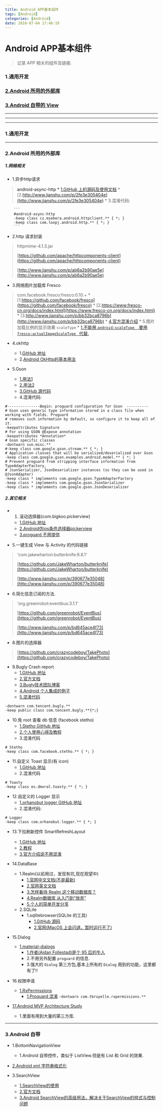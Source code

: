 ```yaml
---
title: Android APP基本组件
tags: [Android]
categories: [Android]
date: 2018-07-04 17:46:19
---
```




# Android APP基本组件
> 记录 APP 相关的组件及链接.
<!-- more -->

### 1.通用开发
### [2.Android 所用的外部库](#third_lib)
### [3.Android 自带的 View](#self_android_view)

***
***
***

### 1.通用开发



***

### 2.Android 所用的外部库<a name="third_lib"/>

##### 1.网络相关

* 1.异步http请求
>android-async-http
	* [1.GitHub 上的源码及使用文档](https://github.com/loopj/android-async-http)
 	* [2.http://www.jianshu.com/p/2fe3e305404e](http://www.jianshu.com/p/2fe3e305404e)
 	* 3.混淆代码:
 	
 		```
 		#android-async-http
		-keep class cz.msebera.android.httpclient.** { *; }
		-keep class com.loopj.android.http.** { *; }
		```

* 2.http 请求封装
>httpmime-4.1.3.jar
>
>[https://github.com/apache/httpcomponents-client](https://github.com/apache/httpcomponents-client)
>
>[http://www.jianshu.com/p/ab6a2b90ae5e](http://www.jianshu.com/p/ab6a2b90ae5e)


* 3.网络图片加载库 Fresco
>com.facebook.fresco:fresco:0.10.+
	* [1.https://github.com/facebook/fresco](https://github.com/facebook/fresco)
	* [2.https://www.fresco-cn.org/docs/index.html](https://www.fresco-cn.org/docs/index.html)
	* [3.http://www.jianshu.com/p/bb32bca8796b](http://www.jianshu.com/p/bb32bca8796b)
	* [4.官方混淆介绍](http://frescolib.org/docs/shipping.html)
	* 5.图片加载比例的显示效果 `scaleType`
		* [1.不能用 `android:scaleType ` ,要用 `fresco:actualImageScaleType ` 代替.](https://stackoverflow.com/questions/33174607/fresco-library-issues)
			

* 4.okhttp
	* 1.[GitHub 地址](https://github.com/square/okhttp)
	* 2.[Android OkHttp的基本用法](https://www.jianshu.com/p/c478d7a20d03)

* 5.Gson
	* [1.用法1](https://www.jianshu.com/p/886f7b7fca7d)
	* [2.用法2](https://www.jianshu.com/p/e740196225a4)
	* [3.GitHub 源代码](https://github.com/google/gson)
	* 4.混淆代码:
	
```
#---------------Begin: proguard configuration for Gson  ----------
# Gson uses generic type information stored in a class file when working with fields. Proguard
# removes such information by default, so configure it to keep all of it.
-keepattributes Signature
# For using GSON @Expose annotation
-keepattributes *Annotation*
# Gson specific classes
-dontwarn sun.misc.**
#-keep class com.google.gson.stream.** { *; }
# Application classes that will be serialized/deserialized over Gson
-keep class com.google.gson.examples.android.model.** { *; }
# Prevent proguard from stripping interface information from TypeAdapterFactory,
# JsonSerializer, JsonDeserializer instances (so they can be used in @JsonAdapter)
-keep class * implements com.google.gson.TypeAdapterFactory
-keep class * implements com.google.gson.JsonSerializer
-keep class * implements com.google.gson.JsonDeserializer
```



##### 2.其它相关

* 1. 滚动选择器(com.bigkoo.pickerview)
	* [1.GitHub 地址](https://github.com/Bigkoo/Android-PickerView)
	* [2.Android仿ios条件选择器pickerview](http://www.jianshu.com/p/bdbe1dd7926c)
	* [3.proguard 不用提供](https://github.com/Bigkoo/Android-PickerView/issues/544)

* 5.一键生成 View 与 Activity 的代码链接
>'com.jakewharton:butterknife:8.8.1'
>
>[https://github.com/JakeWharton/butterknife](https://github.com/JakeWharton/butterknife)
>
>[http://www.jianshu.com/p/390677e35048](http://www.jianshu.com/p/390677e35048)

* 6.简化信息订阅的方法.
>'org.greenrobot:eventbus:3.1.1'
>
>[https://github.com/greenrobot/EventBus](https://github.com/greenrobot/EventBus)
>
>[http://www.jianshu.com/p/bd645ace4f73](http://www.jianshu.com/p/bd645ace4f73)

* 8.图片的选择器
>[https://github.com/crazycodeboy/TakePhoto](https://github.com/crazycodeboy/TakePhoto)
>

* 9.Bugly Crash report 
	* [1.GitHub 地址](https://github.com/BuglyDevTeam)
	* [2.官方文档](https://bugly.qq.com/v2/)
	* [3.Bugly技术团队博客](https://buglydevteam.github.io/)
	* [4.Android 个人集成的例子](http://blog.tian.tianlovezhen.site/2018/02/08/bugly%E9%9B%86%E6%88%90/)
	* [5.混淆代码](https://bugly.qq.com/docs/user-guide/instruction-manual-android/?v=20180709165613)

```
-dontwarn com.tencent.bugly.**
-keep public class com.tencent.bugly.**{*;}
```

* 10.免 root 查看 db 信息 (facebook stetho)
	* [1.Stetho GitHub 地址](https://github.com/facebook/stetho)
	* [2.个人使用心得及教程](https://ghzjtian.github.io/2017/12/15/Android_%E5%85%8Droot%E6%9F%A5%E7%9C%8BDB/)
	* 3.混淆代码
	
```
# Stetho
-keep class com.facebook.stetho.** { *; }

```

* 11.自定义 Toast 显示(有 icon)
	* [1.GitHub 地址](https://github.com/GrenderG/Toasty)
	* 2.混淆代码

```
# Toasty
-keep class es.dmoral.toasty.** { *; }

```

* 12.自定义的 Logger 显示
	* [1.orhanobut logger GitHub 地址](https://github.com/orhanobut/logger)
	* 2.混淆代码:

```
# Logger
-keep class com.orhanobut.logger.** { *; }

```


* 13.下拉刷新控件 SmartRefreshLayout
	* [1.GitHub 地址](https://github.com/scwang90/SmartRefreshLayout)
	* [2.教程](https://segmentfault.com/a/1190000010066071)
	* [3.官方介绍说不用混淆](https://github.com/scwang90/SmartRefreshLayout#%E6%B7%B7%E6%B7%86)

* 14.DataBase
	* 1.Realm(以前用过，发现有坑,现在观望中)
		* [1.官网中文文档(不是最新)](https://realm.io/cn/docs/java/latest)
		* [2.官网英文文档](https://realm.io/docs/java/latest)
		* [3.怎样看待 Realm 这个移动数据库？](https://www.zhihu.com/question/30298585)
		* [4.Realm数据库 从入门到“放弃”](https://www.jianshu.com/p/50e0efb66bdf)
		* [5.个人的简单开发分享](http://blog.tian.tianlovezhen.site/2018/07/30/Android_Realm%E7%9A%84%E4%BD%BF%E7%94%A8/#more)
	* 2.SQLite
		* 1.sqlitebrowser(SQLite 的工具)
			* [1.GitHub 源码](https://github.com/sqlitebrowser/sqlitebrowser)
			* [2.官网(MacOS 上会闪退，暂时运行不了)](https://sqlitebrowser.org/)

* 15.Dialog
	* [1.material-dialogs](https://github.com/afollestad/material-dialogs)
		* [1.作者(Aidan Follestad)是个 95 后的牛人](https://aidanfollestad.com/)
		* 2.不用另外配置 `proguard` 的信息.
		* 3.强大的 `Dialog` 第三方包,基本上所有的 `Dialog` 用到的功能，这里都有了!!

* 16.权限申请
	* [1.RxPermissions](https://github.com/tbruyelle/RxPermissions)
		* [1.Proguard 混淆](https://github.com/tbruyelle/RxPermissions/issues/45)
		`-dontwarn com.tbruyelle.rxpermissions.**`

* [17.Android MVP Architecture Study](https://github.com/Rukey7/MvpApp)
	* 1.里面有用到大量的第三方库.
	
***

### 3.Android 自带<a name="self_android_view"/>
* 1.BottomNavigationView 
	* 1.Android 自带控件，类似于 ListView.但是有 List 和 Grid 的效果.
* [2.Android xml 字符串格式化](https://stackoverflow.com/questions/3656371/dynamic-string-using-string-xml)

* 3.SearchView 
	* [1.SearchView的使用](https://www.jianshu.com/p/00cb87a2964f)
	* [2.官方文档](https://developer.android.com/reference/android/support/v7/widget/SearchView)
	* [3.Android SearchView的高级用法，解决关于SearchView的样式与控制问题](http://tangpj.com/2016/09/11/searchview/)






